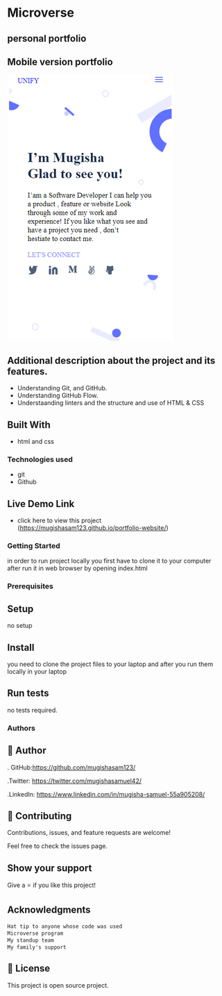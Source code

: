 
# Microverse

## personal portfolio

## Mobile version portfolio
![screenshot](images/screen.png)




## Additional description about the project and its features.
- Understanding Git, and GitHub.
- Understanding GitHub Flow.
- Understaanding linters and the structure and use of HTML & CSS

## Built With
- html and css


### Technologies used
- git
- Github

## Live Demo Link
- click here to view this project (https://mugishasam123.github.io/portfolio-website/)

### Getting Started
in order to run project locally you first have to clone it to your computer after run it in web browser by opening  index.html 

### Prerequisites
## Setup
no setup
## Install
you need to clone the project files to your laptop and after you run them locally in your laptop

## Run tests
no tests required.

### Authors

## 👤 Author
. GitHub:https://github.com/mugishasam123/

.Twitter: https://twitter.com/mugishasamuel42/

.LinkedIn: https://www.linkedin.com/in/mugisha-samuel-55a905208/

## 🤝 Contributing
Contributions, issues, and feature requests are welcome!

Feel free to check the issues page.

## Show your support
Give a ⭐️ if you like this project!

## Acknowledgments
    Hat tip to anyone whose code was used 
    Microverse program 
    My standup team 
    My family's support 

## 📝 License

This project is open source project.